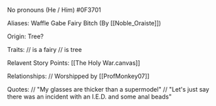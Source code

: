 No pronouns (He / Him)
\#0F3701

Aliases:
 Waffle
 Gabe
 Fairy Bitch (By [[Noble_Oraiste]])
 
Origin: Tree?

Traits:
 // is a fairy
 // is tree

Relavent Story Points:
 [[The Holy War.canvas]]

Relationships:
 // Worshipped by [[ProfMonkey07]]

Quotes:
// "My glasses are thicker than a supermodel"
// "Let's just say there was an incident with an I.E.D. and some anal beads"
